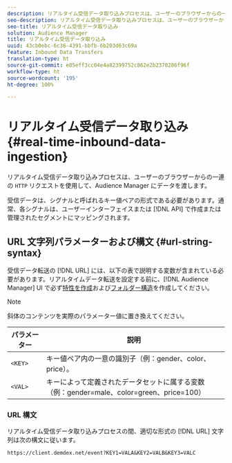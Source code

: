 ```yaml
---
description: リアルタイム受信データ取り込みプロセスは、ユーザーのブラウザーからの一連の HTTP リクエストを使用して、Audience Manager にデータを渡します。
seo-description: リアルタイム受信データ取り込みプロセスは、ユーザーのブラウザーからの一連の HTTP リクエストを使用して、Audience Manager にデータを渡します。
seo-title: リアルタイム受信データ取り込み
solution: Audience Manager
title: リアルタイム受信データ取り込み
uuid: 43cb0ebc-6c36-4391-bbfb-6b203d63c69a
feature: Inbound Data Transfers
translation-type: ht
source-git-commit: e05eff3cc04e4a82399752c862e2b2370286f96f
workflow-type: ht
source-wordcount: '195'
ht-degree: 100%

---
```



# リアルタイム受信データ取り込み {#real-time-inbound-data-ingestion}

リアルタイム受信データ取り込みプロセスは、ユーザーのブラウザーからの一連の `HTTP` リクエストを使用して、Audience Manager にデータを渡します。

<!-- c_rt_inbound_real_time.xml -->

受信データは、シグナルと呼ばれるキー値ペアの形式である必要があります。通常、各シグナルは、ユーザーインターフェイスまたは [!DNL API] で作成または管理されたセグメントにマッピングされます。

## URL 文字列パラメーターおよび構文 {#url-string-syntax}

受信データ転送の [!DNL URL] には、以下の表で説明する変数が含まれている必要があります。リアルタイムデータ転送を設定する前に、[!DNL Audience Manager] UI で必ず[特性を作成](../../../features/traits/create-onboarded-rule-based-traits.md)および[フォルダー構造](../../../features/traits/trait-storage.md#create-trait-storage-folder)を作成してください。

>[!NOTE]
>
>斜体のコンテンツを実際のパラメーター値に置き換えてください。

| パラメーター | 説明 |
|---|---|
| `<KEY>` | キー値ペア内の一意の識別子（例：gender、color、price）。 |
| `<VAL>` | キーによって定義されたデータセットに属する変数（例：gender=male、color=green、price=100） |

### URL 構文

リアルタイム受信データ取り込みプロセスの間、適切な形式の [!DNL URL] 文字列は次の構文に従います。

```
https://client.demdex.net/event?KEY1=VALA&KEY2=VALB&KEY3=VALC
```
